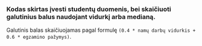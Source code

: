 ### Kodas skirtas įvesti studentų duomenis, bei skaičiuoti galutinius balus naudojant vidurkį arba medianą.
Galutinis balas skaičiuojamas pagal formulę `(0.4 * namų darbų vidurkis + 0.6 * egzamino pažymys)`.
